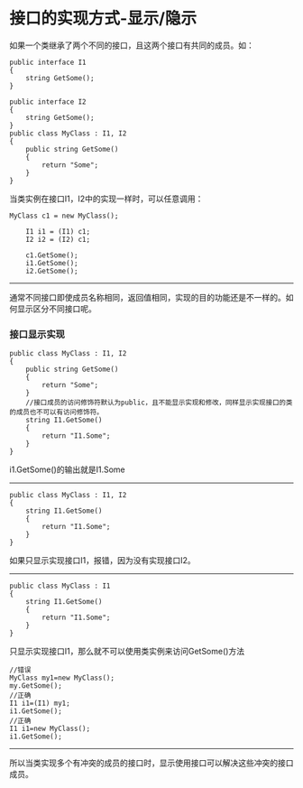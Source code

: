 # 接口的实现方式-显示/隐示
如果一个类继承了两个不同的接口，且这两个接口有共同的成员。如：
```CSharp
public interface I1
{
    string GetSome();
}

public interface I2
{
    string GetSome();
}
public class MyClass : I1, I2
{
    public string GetSome()
    {
        return "Some";
    }
}
```
当类实例在接口I1，I2中的实现一样时，可以任意调用：
```CSharp
MyClass c1 = new MyClass();

    I1 i1 = (I1) c1;
    I2 i2 = (I2) c1;

    c1.GetSome();
    i1.GetSome();
    i2.GetSome();
```
---
通常不同接口即使成员名称相同，返回值相同，实现的目的功能还是不一样的。如何显示区分不同接口呢。
### 接口显示实现
```CSharp
public class MyClass : I1, I2
{
    public string GetSome()
    {
        return "Some";
    }
    //接口成员的访问修饰符默认为public，且不能显示实现和修改，同样显示实现接口的类的成员也不可以有访问修饰符。
    string I1.GetSome()
    {
        return "I1.Some";
    }
}
```
i1.GetSome()的输出就是I1.Some

---
```CSharp
public class MyClass : I1, I2
{   
    string I1.GetSome()
    {
        return "I1.Some";
    }
}
```
如果只显示实现接口I1，报错，因为没有实现接口I2。

---
```CSharp
public class MyClass : I1
{   
    string I1.GetSome()
    {
        return "I1.Some";
    }
}
```
只显示实现接口I1，那么就不可以使用类实例来访问GetSome()方法
```CSharp
//错误
MyClass my1=new MyClass();
my.GetSome();
//正确
I1 i1=(I1) my1;
i1.GetSome();
//正确
I1 i1=new MyClass();
i1.GetSome();
```
---
所以当类实现多个有冲突的成员的接口时，显示使用接口可以解决这些冲突的接口成员。



